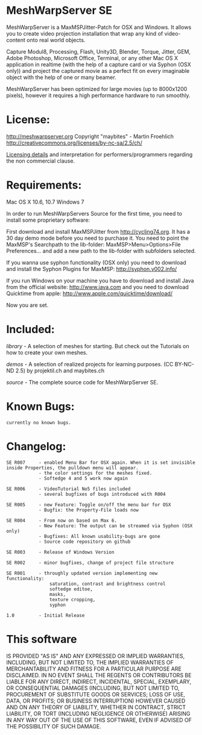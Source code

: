 
MeshWarpServer SE
=================
		
MeshWarpServer is a MaxMSPJitter-Patch for OSX and Windows. It allows you to create video projection installation that wrap any kind of video-content onto real world objects.

Capture Modul8, Processing, Flash, Unity3D, Blender, Torque,  Jitter, GEM, Adobe Photoshop, Microsoft Office, Terminal, or any other Mac OS X application in realtime (with the help of a capture card or via Syphon (OSX only)) and project the captured movie as a perfect fit on every imaginable object with the help of one or many beamer.
	
MeshWarpServer has been optimized for large movies (up to 8000x1200 pixels), however it requires a high performance hardware to run smoothly.

License:
========

http://meshwarpserver.org
Copyright "maybites" - Martin Froehlich
http://creativecommons.org/licenses/by-nc-sa/2.5/ch/
	
[Licensing details](http://meshwarpserver.org/?page_id=12) and interpretation for performers/programmers regarding the non commercial clause.

Requirements:
=============
	
Mac OS X 10.6, 10.7
Windows 7
	
In order to run MeshWarpServers Source for the first time, you need to install some proprietary software:

First download and install MaxMSPJitter from http://cycling74.org. It has a 30 day demo mode before you need to purchase it. 	You need to point the MaxMSP's Searchpath to the lib-folder: MaxMSP>Menu>Options>File Preferences… and add a new 	path to the lib-folder with subfolders selected. 

If you wanna use syphon functionality (OSX only) you need to download and install the Syphon Plugins for MaxMSP: http://syphon.v002.info/

If you run Windows on your machine you have to download and install Java from the official website: http://www.java.com and you need to download Quicktime from apple: http://www.apple.com/quicktime/download/
	
Now you are set.
	
Included:
=========

*library* - A selection of meshes for starting. But check out the Tutorials on how to create your own meshes.
	
*demos* - A selection of realized projects for learning purposes. (CC BY-NC-ND 2.5) by projektil.ch and maybites.ch

*source* - The complete source code for MeshWarpServer SE.


Known Bugs:
===========

	currently no known bugs.


Changelog:
==========

	SE R007		- enabled Menu Bar for OSX again. When it is set invisible inside Properties, the pulldown menu will appear.
				- the color settings for the meshes fixed.
				- Softedge 4 and 5 work now again

	SE R006		- VideoTutorial No5 files included
				- several bugfixes of bugs introduced with R004

	SE R005		- new Feature: Toggle on/off the menu bar for OSX
				- Bugfix: the Property-File loads now
	
	SE R004		- From now on based on Max 6.
				- New Feature: The output can be streamed via Syphon (OSX only)
    			- Bugfixes: All known usability-bugs are gone
    			- Source code repository on github
    
	SE R003		- Release of Windows Version

	SE R002		- minor bugfixes, change of project file structure

	SE R001 	- throughly updated version implementing new functionality:
					saturation, contrast and brightness control
					softedge editoe, 
					masks, 
					texture cropping, 
					syphon
		
	1.0 		- Initial Release

This software
=============

IS PROVIDED "AS IS" AND ANY EXPRESSED OR IMPLIED WARRANTIES, INCLUDING, BUT NOT LIMITED TO, THE IMPLIED WARRANTIES OF MERCHANTABILITY AND FITNESS FOR A PARTICULAR PURPOSE ARE DISCLAIMED. IN NO EVENT SHALL THE REGENTS OR CONTRIBUTORS BE LIABLE FOR ANY DIRECT, INDIRECT, INCIDENTAL, SPECIAL, EXEMPLARY, OR CONSEQUENTIAL DAMAGES (INCLUDING, BUT NOT LIMITED TO, PROCUREMENT OF SUBSTITUTE GOODS OR SERVICES; LOSS OF USE, DATA, OR PROFITS; OR BUSINESS INTERRUPTION) HOWEVER CAUSED AND ON ANY THEORY OF LIABILITY, WHETHER IN CONTRACT, STRICT LIABILITY, OR TORT (INCLUDING NEGLIGENCE OR OTHERWISE) ARISING IN ANY WAY OUT OF THE USE OF THIS SOFTWARE, EVEN IF ADVISED OF THE POSSIBILITY OF SUCH DAMAGE.